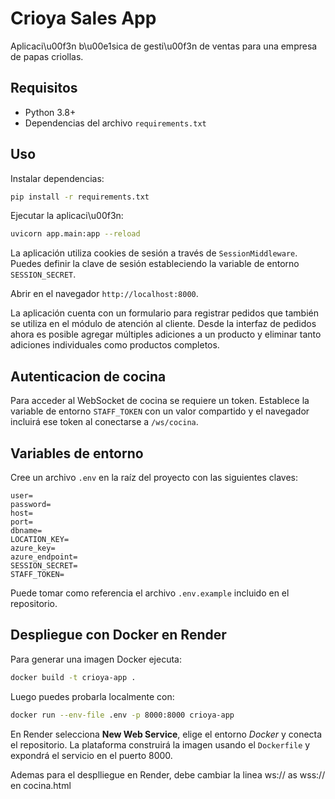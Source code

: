 # Crioya Sales App

Aplicaci\u00f3n b\u00e1sica de gesti\u00f3n de ventas para una empresa de papas criollas.

## Requisitos

- Python 3.8+
- Dependencias del archivo `requirements.txt`

## Uso

Instalar dependencias:

```bash
pip install -r requirements.txt
```

Ejecutar la aplicaci\u00f3n:

```bash
uvicorn app.main:app --reload
```

La aplicación utiliza cookies de sesión a través de `SessionMiddleware`. Puedes
definir la clave de sesión estableciendo la variable de entorno
`SESSION_SECRET`.

Abrir en el navegador `http://localhost:8000`.

La aplicación cuenta con un formulario para registrar pedidos que también se
utiliza en el módulo de atención al cliente.
Desde la interfaz de pedidos ahora es posible agregar múltiples adiciones a un
producto y eliminar tanto adiciones individuales como productos completos.

## Autenticacion de cocina

Para acceder al WebSocket de cocina se requiere un token. Establece la variable de entorno `STAFF_TOKEN` con un valor compartido y el navegador incluirá ese token al conectarse a `/ws/cocina`.

## Variables de entorno

Cree un archivo `.env` en la raíz del proyecto con las siguientes claves:

```
user=
password=
host=
port=
dbname=
LOCATION_KEY=
azure_key=
azure_endpoint=
SESSION_SECRET=
STAFF_TOKEN=
```

Puede tomar como referencia el archivo `.env.example` incluido en el repositorio.

## Despliegue con Docker en Render

Para generar una imagen Docker ejecuta:

```bash
docker build -t crioya-app .
```

Luego puedes probarla localmente con:

```bash
docker run --env-file .env -p 8000:8000 crioya-app
```

En Render selecciona **New Web Service**, elige el entorno *Docker* y conecta el repositorio.
La plataforma construirá la imagen usando el `Dockerfile` y expondrá el servicio en el puerto 8000.

Ademas para el desplliegue en Render, debe cambiar la linea ws:// as wss:// en cocina.html
